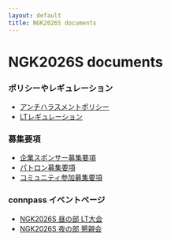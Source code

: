 ```yaml
---
layout: default
title: NGK2026S documents
---
```


# NGK2026S documents

### ポリシーやレギュレーション
* [アンチハラスメントポリシー](anti_harassment_policy.html)
* [LTレギュレーション](lt_regulation.html)

### 募集要項
* [企業スポンサー募集要項](sponsors_prospectus.html)
* [パトロン募集要項](patron_prospectus.html)
* [コミュニティ参加募集要項](community_prospectus.html)

### connpass イベントページ
* [NGK2026S 昼の部 LT大会]()
* [NGK2026S 夜の部 懇親会]()